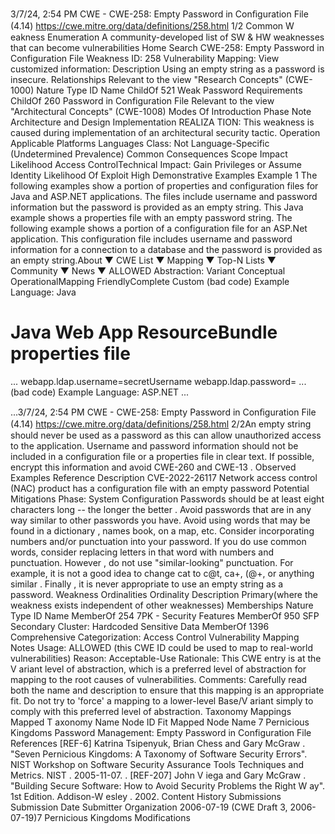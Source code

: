 3/7/24, 2:54 PM CWE - CWE-258: Empty Password in Conﬁguration File (4.14)
https://cwe.mitre.org/data/deﬁnitions/258.html 1/2
Common W eakness Enumeration
A community-developed list of SW & HW weaknesses that can become
vulnerabilities
Home Search
CWE-258: Empty Password in Configuration File
Weakness ID: 258
Vulnerability Mapping: 
View customized information:
 Description
Using an empty string as a password is insecure.
 Relationships
 Relevant to the view "Research Concepts" (CWE-1000)
Nature Type ID Name
ChildOf 521 Weak Password Requirements
ChildOf 260 Password in Configuration File
 Relevant to the view "Architectural Concepts" (CWE-1008)
 Modes Of Introduction
Phase Note
Architecture and Design
Implementation REALIZA TION: This weakness is caused during implementation of an architectural security tactic.
Operation
 Applicable Platforms
Languages
Class: Not Language-Specific (Undetermined Prevalence)
 Common Consequences
Scope Impact Likelihood
Access ControlTechnical Impact: Gain Privileges or Assume Identity
 Likelihood Of Exploit
High
 Demonstrative Examples
Example 1
The following examples show a portion of properties and configuration files for Java and ASP.NET applications. The files include
username and password information but the password is provided as an empty string.
This Java example shows a properties file with an empty password string.
The following example shows a portion of a configuration file for an ASP.Net application. This configuration file includes username and
password information for a connection to a database and the password is provided as an empty string.About ▼ CWE List ▼ Mapping ▼ Top-N Lists ▼ Community ▼ News ▼
ALLOWED
Abstraction: Variant
Conceptual OperationalMapping
FriendlyComplete Custom
(bad code) Example Language: Java 
# Java Web App ResourceBundle properties file
...
webapp.ldap.username=secretUsername
webapp.ldap.password=
...
(bad code) Example Language: ASP.NET 
...



...3/7/24, 2:54 PM CWE - CWE-258: Empty Password in Conﬁguration File (4.14)
https://cwe.mitre.org/data/deﬁnitions/258.html 2/2An empty string should never be used as a password as this can allow unauthorized access to the application. Username and
password information should not be included in a configuration file or a properties file in clear text. If possible, encrypt this information
and avoid CWE-260 and CWE-13 .
 Observed Examples
Reference Description
CVE-2022-26117 Network access control (NAC) product has a configuration file with an empty password
 Potential Mitigations
Phase: System Configuration
Passwords should be at least eight characters long -- the longer the better . Avoid passwords that are in any way similar to other
passwords you have. Avoid using words that may be found in a dictionary , names book, on a map, etc. Consider incorporating
numbers and/or punctuation into your password. If you do use common words, consider replacing letters in that word with
numbers and punctuation. However , do not use "similar-looking" punctuation. For example, it is not a good idea to change cat to
c@t, ca+, (@+, or anything similar . Finally , it is never appropriate to use an empty string as a password.
 Weakness Ordinalities
Ordinality Description
Primary(where the weakness exists independent of other weaknesses)
 Memberships
Nature Type ID Name
MemberOf 254 7PK - Security Features
MemberOf 950 SFP Secondary Cluster: Hardcoded Sensitive Data
MemberOf 1396 Comprehensive Categorization: Access Control
 Vulnerability Mapping Notes
Usage: ALLOWED (this CWE ID could be used to map to real-world vulnerabilities)
Reason: Acceptable-Use
Rationale:
This CWE entry is at the V ariant level of abstraction, which is a preferred level of abstraction for mapping to the root causes of
vulnerabilities.
Comments:
Carefully read both the name and description to ensure that this mapping is an appropriate fit. Do not try to 'force' a mapping to a
lower-level Base/V ariant simply to comply with this preferred level of abstraction.
 Taxonomy Mappings
Mapped T axonomy Name Node ID Fit Mapped Node Name
7 Pernicious Kingdoms Password Management: Empty Password in Configuration File
 References
[REF-6] Katrina Tsipenyuk, Brian Chess and Gary McGraw . "Seven Pernicious Kingdoms: A Taxonomy of Software Security
Errors". NIST Workshop on Software Security Assurance Tools Techniques and Metrics. NIST . 2005-11-07.
.
[REF-207] John V iega and Gary McGraw . "Building Secure Software: How to Avoid Security Problems the Right W ay". 1st Edition.
Addison-W esley . 2002.
 Content History
 Submissions
Submission Date Submitter Organization
2006-07-19
(CWE Draft 3, 2006-07-19)7 Pernicious Kingdoms
 Modifications
